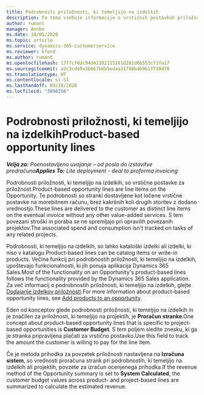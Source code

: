 ```yaml
---
title: Podrobnosti priložnosti, ki temeljijo na izdelkih
description: Ta tema vsebuje informacije o vrstičnih postavkah priložnosti, ki temeljijo na izdelkih, v storitvi Project Operations.
author: rumant
manager: Annbe
ms.date: 10/01/2020
ms.topic: article
ms.service: dynamics-365-customerservice
ms.reviewer: kfend
ms.author: rumant
ms.openlocfilehash: 17ffcf8dc94d42102115281d281d6b553cf1fa17
ms.sourcegitcommit: a2c3cd49a3b667b8b5edaa31788b4b9b1f728d78
ms.translationtype: HT
ms.contentlocale: sl-SI
ms.lasthandoff: 09/28/2020
ms.locfileid: "3896256"
---
```

# <a name="product-based-opportunity-lines"></a><span data-ttu-id="3b51b-103">Podrobnosti priložnosti, ki temeljijo na izdelkih</span><span class="sxs-lookup"><span data-stu-id="3b51b-103">Product-based opportunity lines</span></span>

<span data-ttu-id="3b51b-104">_**Velja za:** Poenostavljeno uvajanje – od posla do izstavitve predračuna_</span><span class="sxs-lookup"><span data-stu-id="3b51b-104">_**Applies To:** Lite deployment - deal to proforma invoicing_</span></span>

<span data-ttu-id="3b51b-105">Podrobnosti priložnosti, ki temeljijo na izdelkih, so vrstične postavke za priložnost.</span><span class="sxs-lookup"><span data-stu-id="3b51b-105">Product-based opportunity lines are line items on the Opportunity.</span></span> <span data-ttu-id="3b51b-106">Te podrobnosti so stranki dostavljene kot ločene vrstične postavke na morebitnem računu, brez kakršnih koli drugih storitev z dodano vrednostjo.</span><span class="sxs-lookup"><span data-stu-id="3b51b-106">These lines are delivered to the customer as distinct line items on the eventual invoice without any other value-added services.</span></span> <span data-ttu-id="3b51b-107">S tem povezani stroški in poraba se ne spremljajo pri opravilih povezanih projektov.</span><span class="sxs-lookup"><span data-stu-id="3b51b-107">The associated spend and consumption isn't tracked on tasks of any related projects.</span></span>

<span data-ttu-id="3b51b-108">Podrobnosti, ki temeljijo na izdelkih, so lahko kataloški izdelki ali izdelki, ki niso v katalogu.</span><span class="sxs-lookup"><span data-stu-id="3b51b-108">Product-based lines can be catalog items or write-in products.</span></span> <span data-ttu-id="3b51b-109">Večina funkcij pri podrobnostih priložnosti, ki temeljijo na izdelkih, upoštevajo funkcionalnosti, ki jih ponuja aplikacija Dynamics 365 Sales.</span><span class="sxs-lookup"><span data-stu-id="3b51b-109">Most of the functionality on an Opportunity's product-based lines follows the functionality provided by the Dynamics 365 Sales application.</span></span> <span data-ttu-id="3b51b-110">Za več informacij o podrobnostih priložnosti, ki temeljijo na izdelkih, glejte [Dodajanje izdelkov priložnosti](https://docs.microsoft.com/dynamics365/sales-enterprise/add-products-opportunity).</span><span class="sxs-lookup"><span data-stu-id="3b51b-110">For more information about product-based opportunity lines, see [Add products to an opportunity](https://docs.microsoft.com/dynamics365/sales-enterprise/add-products-opportunity).</span></span>

<span data-ttu-id="3b51b-111">Eden od konceptov glede podrobnosti priložnosti, ki temeljijo na izdelkih in je značilen za priložnosti, ki temeljijo na projektih, je **Proračun stranke**.</span><span class="sxs-lookup"><span data-stu-id="3b51b-111">One concept about product-based opportunity lines that is specific to project-based opportunities is **Customer Budget**.</span></span> <span data-ttu-id="3b51b-112">S tem poljem sledite znesku, ki ga je stranka pripravljena plačati za vrstično postavko.</span><span class="sxs-lookup"><span data-stu-id="3b51b-112">Use this field to track the amount the customer is willing to pay for the line item.</span></span>

<span data-ttu-id="3b51b-113">Če je metoda prihodka za povzetek priložnosti nastavljena na **Izračuna sistem**, so vrednosti proračuna strank pri podrobnostih, ki temeljijo na izdelkih ali projektih, povzete za izračun ocenjenega prihodka.</span><span class="sxs-lookup"><span data-stu-id="3b51b-113">If the revenue method of the Opportunity summary is set to **System Calculated**, the customer budget values across product- and project-based lines are summarized to calculate the estimated revenue.</span></span>
